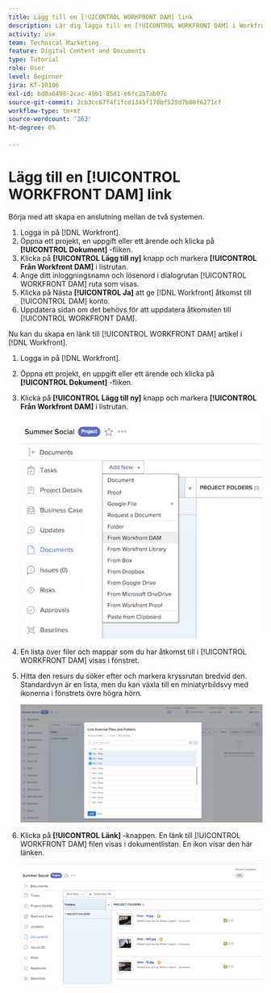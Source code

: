 ```yaml
---
title: Lägg till en [!UICONTROL WORKFRONT DAM] link
description: Lär dig lägga till en [!UICONTROL WORKFRONT DAM] i Workfront så att du kan länka [!UICONTROL DAM] till ditt projekt, din uppgift eller ditt problem i Workfront.
activity: use
team: Technical Marketing
feature: Digital Content and Documents
type: Tutorial
role: User
level: Beginner
jira: KT-10106
exl-id: bd0a6498-2cac-49b1-85d1-e6fc2a7ab07c
source-git-commit: 2cb3cc67f4f1fcd1345f178bf525d7b00f6271cf
workflow-type: tm+mt
source-wordcount: '263'
ht-degree: 0%

---
```


# Lägg till en [!UICONTROL WORKFRONT DAM] link

Börja med att skapa en anslutning mellan de två systemen.

1. Logga in på [!DNL Workfront].
1. Öppna ett projekt, en uppgift eller ett ärende och klicka på **[!UICONTROL Dokument]** -fliken.
1. Klicka på **[!UICONTROL Lägg till ny]** knapp och markera **[!UICONTROL Från Workfront DAM]** i listrutan.
1. Ange ditt inloggningsnamn och lösenord i dialogrutan [!UICONTROL WORKFRONT DAM] ruta som visas.
1. Klicka på Nästa **[!UICONTROL Ja]** att ge [!DNL Workfront] åtkomst till [!UICONTROL DAM] konto.
1. Uppdatera sidan om det behövs för att uppdatera åtkomsten till [!UICONTROL WORKFRONT DAM].

Nu kan du skapa en länk till [!UICONTROL WORKFRONT DAM] artikel i [!DNL Workfront].

1. Logga in på [!DNL Workfront].
1. Öppna ett projekt, en uppgift eller ett ärende och klicka på **[!UICONTROL Dokument]** -fliken.
1. Klicka på **[!UICONTROL Lägg till ny]** knapp och markera **[!UICONTROL Från Workfront DAM]** i listrutan.
   ![En bild av [!UICONTROL Från Workfront DAM] i [!UICONTROL Lägg till ny] nedrullningsbar meny](assets/01-contributor-from-workfront-dam.png)
1. En lista över filer och mappar som du har åtkomst till i [!UICONTROL WORKFRONT DAM] visas i fönstret.

1. Hitta den resurs du söker efter och markera kryssrutan bredvid den. Standardvyn är en lista, men du kan växla till en miniatyrbildsvy med ikonerna i fönstrets övre högra hörn.

   ![En bild av markerade resurser i ett popup-fönster](assets/02-contributor-select-files-in-dam.png)

1. Klicka på **[!UICONTROL Länk]** -knappen. En länk till [!UICONTROL WORKFRONT DAM] filen visas i dokumentlistan. En ikon visar den här länken.

   ![En bild av länkarna till [!UICONTROL WORKFRONT DAM] filer visas i dokumentlistan med [!DNL Workfront].](assets/03-contributor-linked-in-wf.png)
